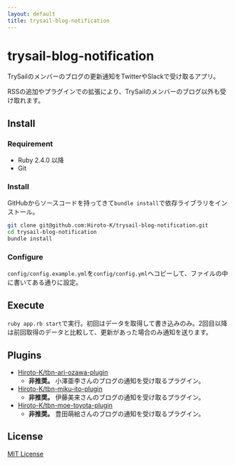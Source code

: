 ```yaml
---
layout: default
title: trysail-blog-notification
---
```


# trysail-blog-notification

TrySailのメンバーのブログの更新通知をTwitterやSlackで受け取るアプリ。

RSSの追加やプラグインでの拡張により、TrySailのメンバーのブログ以外も受け取れます。

## Install

### Requirement

- Ruby 2.4.0 以降
- Git

### Install

GitHubからソースコードを持ってきて``bundle install``で依存ライブラリをインストール。

```sh
git clone git@github.com:Hiroto-K/trysail-blog-notification.git
cd trysail-blog-notification
bundle install
```

### Configure

``config/config.example.yml``を``config/config.yml``へコピーして、ファイルの中に書いてある通りに設定。

## Execute

``ruby app.rb start``で実行。初回はデータを取得して書き込みのみ。2回目以降は前回取得のデータと比較して、更新があった場合のみ通知を送ります。

## Plugins

- [Hiroto-K/tbn-ari-ozawa-plugin](https://github.com/Hiroto-K/tbn-ari-ozawa-plugin)
    - **非推奨。** 小澤亜李さんのブログの通知を受け取るプラグイン。
- [Hiroto-K/tbn-miku-ito-plugin](https://github.com/Hiroto-K/tbn-miku-ito-plugin)
    - **非推奨。** 伊藤美来さんのブログの通知を受け取るプラグイン。
- [Hiroto-K/tbn-moe-toyota-plugin](https://github.com/Hiroto-K/tbn-moe-toyota-plugin)
    - **非推奨。** 豊田萌絵さんのブログの通知を受け取るプラグイン。

## License

[MIT License](https://github.com/Hiroto-K/trysail-blog-notification/blob/master/LICENSE "MIT License")
